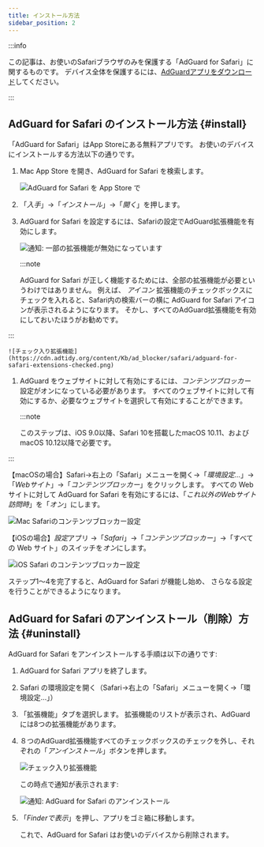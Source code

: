 ```yaml
---
title: インストール方法
sidebar_position: 2
---
```


:::info

この記事は、お使いのSafariブラウザのみを保護する「AdGuard  for Safari」に関するものです。 デバイス全体を保護するには、[AdGuardアプリをダウンロード](https://agrd.io/download-kb-adblock)してください。

:::

## AdGuard for Safari のインストール方法 {#install}

「AdGuard for Safari」はApp Storeにある無料アプリです。 お使いのデバイスにインストールする方法以下の通りです。

1. Mac App Store を開き、AdGuard for Safari を検索します。

    ![AdGuard for Safari を App Store で](https://cdn.adtidy.org/content/Kb/ad_blocker/safari/adguard-for-safari-app-store.png)

1. 「*入手*」→「*インストール*」→「*開く*」を押します。

1. AdGuard for Safari を設定するには、Safariの設定でAdGuard拡張機能を有効にします。

    ![通知: 一部の拡張機能が無効になっています](https://cdn.adtidy.org/content/Kb/ad_blocker/safari/adguard-for-safari-notification.png)

    :::note

    AdGuard for Safari が正しく機能するためには、全部の拡張機能が必要というわけではありません。 例えば、 *アイコン* 拡張機能のチェックボックスにチェックを入れると、Safari内の検索バーの横に AdGuard for Safari アイコンが表示されるようになります。 そかし、すべてのAdGuard拡張機能を有効にしておいたほうがお勧めです。


:::

    ![チェック入り拡張機能](https://cdn.adtidy.org/content/Kb/ad_blocker/safari/adguard-for-safari-extensions-checked.png)

1. AdGuard をウェブサイトに対して有効にするには、*コンテンツブロッカー*設定がオンになっている必要があります。 すべてのウェブサイトに対して有効にするか、必要なウェブサイトを選択して有効にすることができます。

    :::note

    このステップは、iOS 9.0以降、Safari 10を搭載したmacOS 10.11、およびmacOS 10.12以降で必要です。


:::

【macOSの場合】Safari→右上の「Safari」メニューを開く→「*環境設定…*」→「*Webサイト*」→「*コンテンツブロッカー*」をクリックします。 すべての Web サイトに対して AdGuard for Safari を有効にするには、「*これ以外のWebサイト訪問時*」を「*オン*」にします。

![Mac Safariのコンテンツブロッカー設定](https://i0.imgs.ovh/2023/10/26/Fmc9U.png)
<!-- adguard-for-safari-content-blocker-setting-macos.png -->

【iOSの場合】*設定*アプリ →「*Safari*」→「*コンテンツブロッカー*」→「すべての Web サイト」のスイッチを*オン*にします。

![iOS Safari のコンテンツブロッカー設定](https://i0.imgs.ovh/2023/10/26/FmgM0.jpeg)
<!-- adguard-for-safari-content-blocker-setting-ios.jpg -->

ステップ1～4を完了すると、AdGuard for Safari が機能し始め、 さらなる設定を行うことができるようになります。

## AdGuard for Safari のアンインストール（削除）方法 {#uninstall}

AdGuard for Safari をアンインストールする手順は以下の通りです:

1. AdGuard for Safari アプリを終了します。

1. Safari の環境設定を開く（Safari→右上の「Safari」メニューを開く→「環境設定…」）

1. 「拡張機能」タブを選択します。 拡張機能のリストが表示され、AdGuardには8つの拡張機能があります。

1. ８つのAdGuard拡張機能すべてのチェックボックスのチェックを外し、それぞれの「*アンインストール*」ボタンを押します。

    ![チェック入り拡張機能](https://cdn.adtidy.org/public/Adguard/kb/installation/Safari/extensionschecked.png)

    この時点で通知が表示されます:

    ![通知: AdGuard for Safari のアンインストール](https://cdn.adtidy.org/public/Adguard/kb/installation/Safari/showinfinder.png)

1. 「*Finderで表示*」を押し、アプリをゴミ箱に移動します。

    これで、AdGuard for Safari はお使いのデバイスから削除されます。
